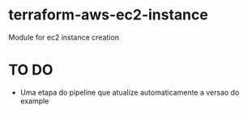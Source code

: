 # terraform-aws-ec2-instance
Module for ec2 instance creation

# TO DO 

- Uma etapa do pipeline que atualize automaticamente a versao do example